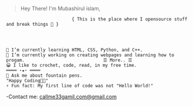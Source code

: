   > Hey There! 
   I'm Mubashirul islam,


                             { This is the place where I opensource stuff and break things 🤣 }




    🌱 I’m currently learning HTML, CSS, Python, and C++.
    🔭 I’m currently working on creating webpages and learning how to progam.                              ☰ More.. ☰
    😀 I like to crochet, code, read, in my free time.                                                    ════ ⋆★⋆ ════               
    💬 Ask me about fountain pens.                                                                       "Happy Coding👨‍💻"                                  
    ⚡ Fun fact: My first line of code was not "Hello World!"




  -Contact me: callme33gamil.com@gmail.com





